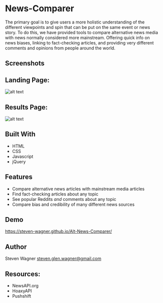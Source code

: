 News-Comparer
=============
The primary goal is to give users a more holistic understanding of the different viewpoints and spin that can be put on the same event or news story. To do this, we have provided tools to compare alternative news media with news normally considered more mainstream. Offering quick info on news biases, linking to fact-checking articles, and providing very different comments and opinions from people around the world.

Screenshots
-------------
Landing Page:
-------------
![alt text](https://i.imgur.com/uYSvqYh.png "Welcome Screen")

Results Page:
-------------
![alt text](https://i.imgur.com/i2udAn5.png "Results")

Built With
----------

* HTML
* CSS
* Javascript
* jQuery

Features
--------

* Compare alternative news articles with mainstream media articles
* Find fact-checking articles about any topic
* See popular Reddits *and* comments about any topic
* Compare bias and credibility of many different news sources

Demo
------
https://steven-wagner.github.io/Alt-News-Comparer/

Author
------
Steven Wagner <steven.glen.wagner@gmail.com>

Resources:
----------
* NewsAPI.org 
* HoaxyAPI 
* Pushshift
